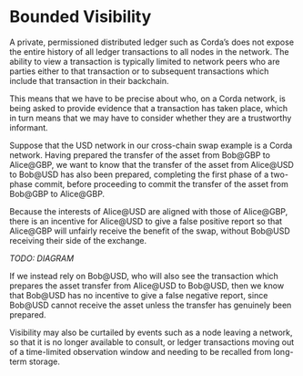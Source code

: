 # Bounded Visibility

A private, permissioned distributed ledger such as Corda’s does not expose the entire history of all ledger transactions to all nodes in the network. The ability to view a transaction is typically limited to network peers who are parties either to that transaction or to subsequent transactions which include that transaction in their backchain.

This means that we have to be precise about who, on a Corda network, is being asked to provide evidence that a transaction has taken place, which in turn means that we may have to consider whether they are a trustworthy informant.

Suppose that the USD network in our cross-chain swap example is a Corda network. Having prepared the transfer of the asset from Bob@GBP to Alice@GBP, we want to know that the transfer of the asset from Alice@USD to Bob@USD has also been prepared, completing the first phase of a two-phase commit, before proceeding to commit the transfer of the asset from Bob@GBP to Alice@GBP.

Because the interests of Alice@USD are aligned with those of Alice@GBP, there is an incentive for Alice@USD to give a false positive report so that Alice@GBP will unfairly receive the benefit of the swap, without Bob@USD receiving their side of the exchange.

*TODO: DIAGRAM*

If we instead rely on Bob@USD, who will also see the transaction which prepares the asset transfer from Alice@USD to Bob@USD, then we know that Bob@USD has no incentive to give a false negative report, since Bob@USD cannot receive the asset unless the transfer has genuinely been prepared.

Visibility may also be curtailed by events such as a node leaving a network, so that it is no longer available to consult, or ledger transactions moving out of a time-limited observation window and needing to be recalled from long-term storage.
